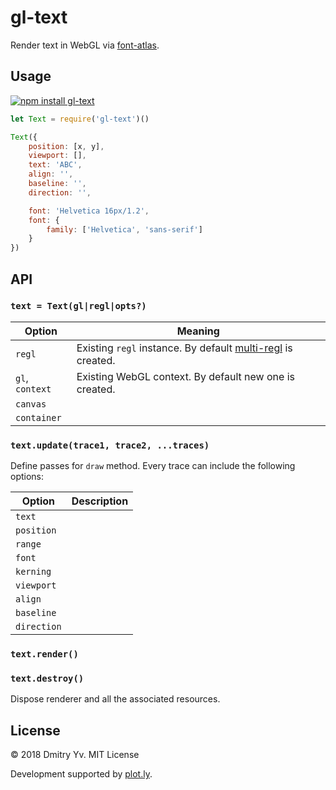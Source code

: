 # gl-text

Render text in WebGL via [font-atlas](https://ghub.io/font-atlas).


## Usage

[![npm install gl-text](https://nodei.co/npm/gl-text.png?mini=true)](https://npmjs.org/package/gl-text/)

```js
let Text = require('gl-text')()

Text({
	position: [x, y],
	viewport: [],
	text: 'ABC',
	align: '',
	baseline: '',
	direction: '',

	font: 'Helvetica 16px/1.2',
	font: {
		family: ['Helvetica', 'sans-serif']
	}
})
```

## API

### `text = Text(gl|regl|opts?)`

Option | Meaning
---|---
`regl` | Existing `regl` instance. By default [multi-regl](https://github.com) is created.
`gl`, `context` | Existing WebGL context. By default new one is created.
`canvas` |
`container` |

### `text.update(trace1, trace2, ...traces)`

Define passes for `draw` method. Every trace can include the following options:

Option | Description
---|---
`text` |
`position` |
`range` |
`font` |
`kerning` |
`viewport` |
`align` |
`baseline` |
`direction` |

### `text.render()`

### `text.destroy()`

Dispose renderer and all the associated resources.


## License

© 2018 Dmitry Yv. MIT License

Development supported by [plot.ly](https://github.com/plotly/).
